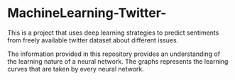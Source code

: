 # MachineLearning-Twitter-
This is a project that uses deep learning strategies to predict sentiments from freely available twitter dataset about different issues.

The information provided in this repository provides an understanding of the learning nature of a neural network. The graphs represents the learning curves that are taken by every neural network.
